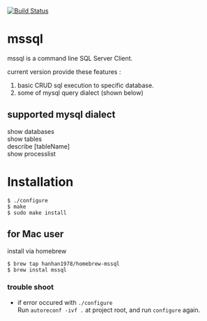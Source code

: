 [![Build Status](https://travis-ci.org/hanhan1978/mssql.svg?branch=master)](https://travis-ci.org/hanhan1978/mssql)

mssql
=========
mssql is a command line SQL Server Client.  
  
current version provide these features :  
1. basic CRUD sql execution to specific database.  
2. some of mysql query dialect (shown below)

## supported mysql dialect
show databases  
show tables  
describe [tableName]  
show processlist  

Installation
==========
```
$ ./configure  
$ make  
$ sudo make install  
```

## for Mac user
install via homebrew

```
$ brew tap hanhan1978/homebrew-mssql 
$ brew instal mssql
```

### trouble shoot
+ if error occured with `./configure`  
Run `autoreconf -ivf .` at project root, and run `configure` again.
